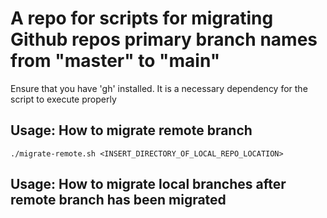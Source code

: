# A repo for scripts for migrating Github repos primary branch names from "master" to "main"

Ensure that you have 'gh' installed. It is a necessary dependency for the script to execute properly

## Usage: How to migrate remote branch
```
./migrate-remote.sh <INSERT_DIRECTORY_OF_LOCAL_REPO_LOCATION>
```

## Usage: How to migrate local branches after remote branch has been migrated
```
```
